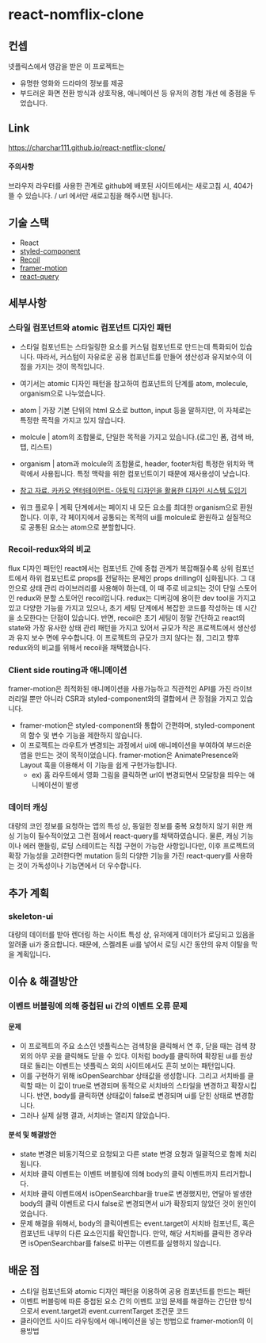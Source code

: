 # react-nomflix-clone

## 컨셉

넷플릭스에서 영감을 받은 이 프로젝트는
- 유명한 영화와 드라마의 정보를 제공
- 부드러운 화면 전환 방식과 상호작용, 애니메이션 등 유저의 경험 개선
  에 중점을 두었습니다.

## Link

https://charchar111.github.io/react-netflix-clone/

#### 주의사항
브라우저 라우터를 사용한 관계로 github에 배포된 사이트에서는 새로고침 시, 404가 뜰 수 있습니다. / url 에서만 새로고침을 해주시면 됩니다.

## 기술 스택
- React
- [styled-component](#스타일-컴포넌트와-atomic-컴포넌트-디자인-패턴)
- [Recoil](#Recoil-redux와의-비교)
- [framer-motion](#Client-side-routing과-애니메이션)
- [react-query](#데이터-캐싱)

## 세부사항
### 스타일 컴포넌트와 atomic 컴포넌트 디자인 패턴
- 스타일 컴포넌트는 스타일링한 요소를 커스텀 컴포넌트로 만드는데 특화되어 있습니다. 따라서, 커스텀이 자유로운 공용 컴포넌트를 만들어 생산성과 유지보수의 이점을 가지는 것이 목적입니다.
- 여기서는 atomic 디자인 패턴을 참고하여 컴포넌트의 단계를 atom, molecule, organism으로 나누었습니다.
- atom | 가장 기본 단위의 html 요소로 button, input 등을 말하지만, 이 자체로는 특정한 목적을 가지고 있지 않습니다.
- molcule | atom의 조합물로, 단일한 목적을 가지고 있습니다.(로그인 폼, 검색 바, 탭, 리스트)
- organism | atom과 molcule의 조합물로, header, footer처럼 특정한 위치와 맥락에서 사용됩니다. 특정 맥락을 위한 컴포넌트이기 때문에 재사용성이 낮습니다.
- [참고 자료. 카카오 엔터테이먼트- 아토믹 디자인을 활용한 디자인 시스템 도입기](https://fe-developers.kakaoent.com/2022/220505-how-page-part-use-atomic-design-system/)

- 워크 플로우 | 계획 단계에서는 페이지 내 모든 요소를 최대한 organism으로 환원합니다. 이후, 각 페이지에서 공통되는 목적의 ui를 molcule로 환원하고 실질적으로 공통된 요소는 atom으로 분할합니다.

### Recoil-redux와의 비교
flux 디자인 패턴인 react에서는 컴포넌트 간에 중첩 관계가 복잡해질수록 상위 컴포넌트에서 하위 컴포넌트로 props를 전달하는 문제인 props drilling이 심화됩니다. 그 대안으로 상태 관리 라이브러리를 사용해야 하는데, 이 때 주로 비교되는 것이 단일 스토어인 redux와 분할 스토어인 recoil입니다. redux는 디버깅에 용이한 dev tool을 가지고 있고 다양한 기능을 가지고 있으나, 초기 세팅 단계에서 복잡한 코드를 작성하는 데 시간을 소모한다는 단점이 있습니다. 반면, recoil은 초기 세팅이 정말 간단하고 react의 state와 가장 유사한 상태 관리 패턴을 가지고 있어서 규모가 작은 프로젝트에서 생산성과 유지 보수 면에 우수합니다.
이 프로젝트의 규모가 크지 않다는 점, 그리고 향후 redux와의 비교를 위해서 recoil을 채택했습니다.

### Client side routing과 애니메이션
framer-motion은 최적화된 애니메이션을 사용가능하고 직관적인 API를 가진 라이브러리일 뿐만 아니라 CSR과 styled-component와의 결합에서 큰 장점을 가지고 있습니다.

- framer-motion은 styled-component와 통합이 간편하며, styled-component의 함수 및 변수 기능을 제한하지 않습니다.
- 이 프로젝트는 라우트가 변경되는 과정에서 ui에 애니메이션을 부여하여 부드러운 앱을 만드는 것이 목적이었습니다. framer-motion은 AnimatePresence와 Layout 훅을 이용해서 이 기능을 쉽게 구현가능합니다.
    - ex) 홈 라우트에서 영화 그림을 클릭하면 url이 변경되면서 모달창을 띄우는 애니메이션이 발생

### 데이터 캐싱
대량의 코인 정보를 요청하는 앱의 특성 상, 동일한 정보를 중복 요청하지 않기 위한 캐싱 기능이 필수적이었고 그런 점에서 react-query를 채택하였습니다. 물론, 캐싱 기능이나 에러 핸들링, 로딩 스테이트는 직접 구현이 가능한 사항입니다만, 이후 프로젝트의 확장 가능성을 고려한다면 mutation 등의 다양한 기능을 가진 react-query를 사용하는 것이 가독성이나 기능면에서 더 우수합니다.

## 추가 계획
### skeleton-ui
대량의 데이터를 받아 렌더링 하는 사이트 특성 상, 유저에게 데이터가 로딩되고 있음을 알려줄 ui가 중요합니다. 때문에, 스켈레톤 ui를 넣어서 로딩 시간 동안의 유저 이탈을 막을 계획입니다.

## 이슈 & 해결방안
### 이벤트 버블링에 의해 중첩된 ui 간의 이벤트 오류 문제
#### 문제
- 이 프로젝트의 주요 소스인 넷플릭스는 검색창을 클릭해서 연 후, 닫을 때는 검색 창 외의 아무 곳을 클릭해도 닫을 수 있다. 이처럼 body를 클릭하여 확장된 ui를 원상태로 돌리는 이벤트는 넷플릭스 외의 사이트에서도 흔히 보이는 패턴입니다.
- 이를 구현하기 위해 isOpenSearchbar 상태값을 생성합니다. 그리고 서치바를 클릭할 때는 이 값이 true로 변경되며 동적으로 서치바의 스타일을 변경하고 확장시킵니다. 반면, body를 클릭하면 상태값이 false로 변경되며 ui를 닫힌 상태로 변경합니다.
- 그러나 실제 실행 결과, 서치바는 열리지 않았습니다.

#### 분석 및 해결방안
- state 변경은 비동기적으로 요청되고 다른 state 변경 요청과 일괄적으로 함께 처리됩니다.
- 서치바 클릭 이벤트는 이벤트 버블링에 의해 body의 클릭 이벤트까지 트리거합니다.
- 서치바 클릭 이벤트에서 isOpenSearchbar을 true로 변경했지만, 연달아 발생한 body의 클릭 이벤트로 다시 false로 변경되면서 ui가 확장되지 않았던 것이 원인이었습니다.
- 문제 해결을 위해서, body의 클릭이벤트는 event.target이 서치바 컴포넌트, 혹은 컴포넌트 내부의 다른 요소인지를 확인합니다. 만약, 해당 서치바를 클릭한 경우라면 isOpenSearchbar를 false로 바꾸는 이벤트를 실행하지 않습니다.

## 배운 점
- 스타일 컴포넌트와 atomic 디자인 패턴을 이용하여 공용 컴포넌트를 만드는 패턴
- 이벤트 버블링에 따른 중첩된 요소 간의 이벤트 꼬임 문제를 해결하는 간단한 방식으로서 event.target과 event.currentTarget 조건문 코드
- 클라이언트 사이드 라우팅에서 애니메이션을 넣는 방법으로 framer-motion의 이용방법

